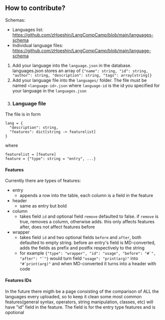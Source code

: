 ## How to contribute?
Schemas:
- Languages list: https://github.com/zHoeshin/LangCompCamp/blob/main/languages-schema
- Individual language files: https://github.com/zHoeshin/LangCompCamp/blob/main/language-schema
1. Add your language into the `language.json` in the database. languages.json stores an array of `{"name": string, "id": string, "author": string, "description": string, "tags": array[string]}`
2. Add your language file into the `languages/` folder. The file must be named `<language-id>.json` where `language-id` is the id you specified for your language in the `languages.json`
3. ### Language file
The file is in form
```
lang = {
  "description": string,
  "features": dict[string -> featurelist]
}
```
where
```
featurelist = [feature]
feature = {"type": string = "entry", ...}
```
#### Features
Currently there are  types of features:
- entry
  - appends a row into the table, each column is a field in the feature
- header
  - same as entry but bold
- column
  - takes field `id` and optional field `remove` defaulted to false. if `remove` is true, removes a column, otherwise adds. this only affects features after, does not affect features before
- wrapper
  - takes field `id` and two optional fields `before` and `after`, both defaulted to empty string. before an entry's field is MD-converted, adds the fields as prefix and postfix respectively to the string
  - for example ``{"type": "wrapper", "id": "usage", "before": "#`", "after": "`"}`` would turn field `"usage": "print(arg)"` into ``"#`print(arg)"`` and when MD-converted it turns into a header with code


#### Features IDs
In the future there migth be a page consisting of the comparison of ALL the languages every uploaded, so to keep it clean some most common features(general syntax, operators, string manipulation, classes, etc) will have "id" field in the feature. The field is for the entry type features and is opotional
